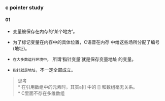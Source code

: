 ### c pointer study

#### 01 

* 变量被保存在内存的‘某个地方’。

* 为了标记变量在内存中的具体位置，C语音在内存
  中给这些场所分配了编号(地址)。
  
* `在大多数运行环境中`， 所谓‘指针变量’就是保存变量地址
  的变量。

* `指针就是地址`，不一定全部成立。

>思考 <br>
    * 在引用数组中的元素时，其实a[i] 中的 [] 和数组毫无关系。<br>
    * C里面不存在多维数组